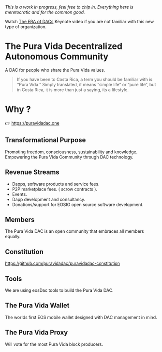 *This is a work in progress, feel free to chip in. Everything here is meretocratic and for the common good.*

Watch [The ERA of DACs](https://www.youtube.com/watch?v=ClJSLwoBtCc) Keynote video if you are not familiar with this new type of organization.

# The Pura Vida Decentralized Autonomous Community

A DAC for people who share the Pura Vida values.

> If you have been to Costa Rica, a term you should be familiar with is “Pura Vida.” Simply translated, it means “simple life” or “pure life”, but in Costa Rica, it is more than just a saying, its a lifestyle. 

# Why ?

:point_right: https://puravidadac.one

## Transformational Purpose

Promoting freedom, consciousness, sustainability and knowledge.     
Empowering the Pura Vida Community through DAC technology. 

## Revenue Streams

- Dapps, software products and service fees.
- P2P marketplace fees. ( scrow contracts ).
- Events.
- Dapp development and consultancy. 
- Donations/support for EOSIO open source software development. 

## Members

The Pura Vida DAC is an open community that embraces all members equally. 

## Constitution

https://github.com/puravidadac/puravidadac-constitution

## Tools

We are using eosDac tools to build the Pura Vida DAC.

## The Pura Vida Wallet

The worlds first EOS mobile wallet designed with DAC management in mind.

## The Pura Vida Proxy

Will vote for the most Pura Vida block producers.


